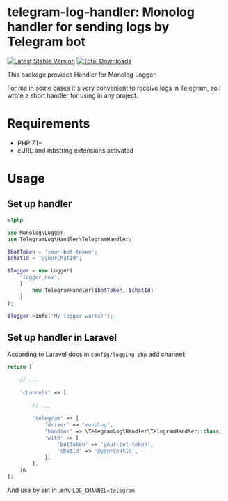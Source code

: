 # telegram-log-handler: Monolog handler for sending logs by Telegram bot 

[![Latest Stable Version](https://poser.pugx.org/therealartz/telegram-log-handler/v/stable)](https://packagist.org/packages/therealartz/telegram-log-handler) [![Total Downloads](https://poser.pugx.org/therealartz/telegram-log-handler/downloads)](https://packagist.org/packages/therealartz/telegram-log-handler) 

This package provides Handler for Monolog Logger.

For me in some cases it's very convenient to receive logs in Telegram, so I wrote a short handler for using in any project.

# Requirements
  
* PHP 7.1+
* cURL and mbstring extensions activated

# Usage

## Set up handler

```php
<?php

use Monolog\Logger;
use TelegramLog\Handler\TelegramHandler;

$botToken = 'your-bot-token';
$chatId = '@yourChatId';

$logger = new Logger(
    'logger_dev',
    [
        new TelegramHandler($botToken, $chatId)
    ]
);

$logger->info('My logger works!');
```

## Set up handler in Laravel

According to Laravel [docs](https://laravel.com/docs/5.8/logging#advanced-monolog-channel-customization) in `config/logging.php` add channel:

```php
return [

    // ...
    
    'channels' => [
    
        // ...
        
        'telegram' => [
            'driver' => 'monolog',
            'handler' => \TelegramLog\Handler\TelegramHandler::class,
            'with' => [
                'botToken' => 'your-bot-token',
                'chatId' => '@yourChatId',
            ],
        ],
    ]б
];
```

And use by set in .env `LOG_CHANNEL=telegram`
